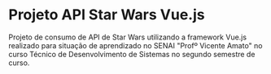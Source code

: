 # Projeto API Star Wars Vue.js

Projeto de consumo de API de Star Wars utilizando a framework Vue.js realizado para situação de aprendizado no SENAI "Profº Vicente Amato" no curso Técnico de Desenvolvimento de Sistemas no segundo semestre de curso.

